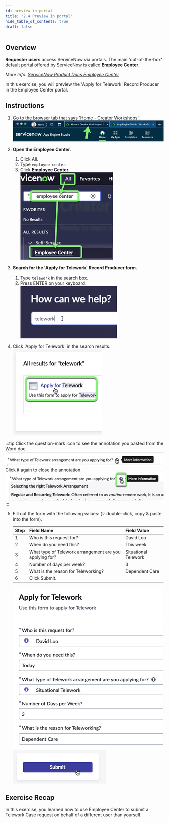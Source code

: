 ```yaml
---
id: preview-in-portal
title: "2.4 Preview in portal"
hide_table_of_contents: true
draft: false
---
```


## Overview

**Requester users** access ServiceNow via portals.  The main 'out-of-the-box' default portal offered by ServiceNow is called **Employee Center**. 

_More Info: [ServiceNow Product Docs Employee Center](https://docs.servicenow.com/csh?topicname=employee-center-landing-page.html&version=latest)_

In this exercise, you will preview the 'Apply for Telework' Record Producer in the Employee Center portal. 

## Instructions

1. Go to the browser tab that says 'Home - Creator Workshops'.
![](../images/2023-10-21-19-32-44.png)


2. **Open the Employee Center**.
    1. Click All.
    2. Type `employee center`.
    3. Click **Employee Center**.
    ![](../images/2023-10-21-19-35-49.png)


3. **Search for the 'Apply for Telework' Record Producer form.**
   1. Type `telework` in the search box.
   2. Press ENTER on your keyboard. 
   ![](../images/2023-10-21-19-40-10.png)


4. Click 'Apply for Telework' in the search results.
![](../images/2023-10-21-19-42-57.png)

:::tip
Click the question-mark icon to see the annotation you pasted from the Word doc.
![](../images/2023-10-21-20-07-32.png)
Click it again to close the annotation.
![](../images/2023-10-21-20-08-33.png)
:::

5. Fill out the form with the following values: (💡 double-click, copy & paste into the form).

    |Step |Field Name                  | Field Value
    |--|--------------------------- | --------------
    |1 | Who is this request for?   | David Loo
    |2 | When do you need this?     | This week
    |3 | What type of Telework arrangement are you applying for? | Situational Telework
    |4 | Number of days per week?   | 3
    |5 | What is the reason for Teleworking? | Dependent Care
    |6 | Click <span className="button-purple-square">Submit</span>.
    ![](../images/2023-10-21-20-04-41.png)
    ![](../images/2023-10-21-20-09-00.png)


## Exercise Recap

In this exercise, you learned how to use Employee Center to submit a Telework Case request on behalf of a different user than yourself. 
